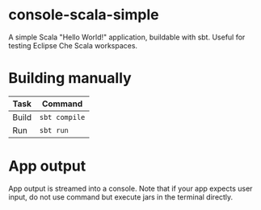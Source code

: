 # console-scala-simple

A simple Scala "Hello World!" application, buildable with sbt. Useful for testing Eclipse Che Scala workspaces.


# Building manually

| Task  | Command       |
| ----- | ------------- |
| Build | `sbt compile` |
| Run   | `sbt run`     |


# App output

App output is streamed into a console. Note that if your app expects user input, do not use command but execute jars in the terminal directly.
